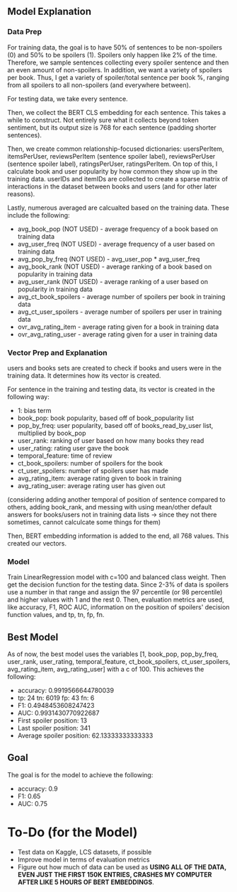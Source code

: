 ## Model Explanation

### Data Prep
For training data, the goal is to have 50% of sentences to be non-spoilers (0) and 50% to be spoilers (1). Spoilers only happen like 2% of the time. Therefore, we sample sentences collecting every spoiler sentence and then an even amount of non-spoilers. In addition, we want a variety of spoilers per book. Thus, I get a variety of spoiler/total sentence per book %, ranging from all spoilers to all non-spoilers (and everywhere between).

For testing data, we take every sentence.

Then, we collect the BERT CLS embedding for each sentence. This takes a while to construct. Not entirely sure what it collects beyond token sentiment, but its output size is 768 for each sentence (padding shorter sentences).

Then, we create common relationship-focused dictionaries: usersPerItem, itemsPerUser, reviewsPerItem (sentence spoiler label), reviewsPerUser (sentence spoiler label), ratingsPerUser, ratingsPerItem. On top of this, I calculate book and user popularity by how common they show up in the training data. userIDs and itemIDs are collected to create a sparse matrix of interactions in the dataset between books and users (and for other later reasons).
                                                                                                                                                                                                                                                                                                                                                                                                                                  
Lastly, numerous averaged are calcualted based on the training data. These include the following:
                                                                                                                                                                                                                                                                                                                                                                                                                                  
- avg_book_pop (NOT USED) - average frequency of a book based on training data
- avg_user_freq (NOT USED) - average frequency of a user based on training data
- avg_pop_by_freq (NOT USED) - avg_user_pop * avg_user_freq
- avg_book_rank (NOT USED) - average ranking of a book based on popularity in training data
- avg_user_rank (NOT USED)  - average ranking of a user based on popularity in training data
- avg_ct_book_spoilers - average number of spoilers per book in training data
- avg_ct_user_spoilers - average number of spoilers per user in training data
- ovr_avg_rating_item - average rating given for a book in training data
- ovr_avg_rating_user - average rating given for a user in training data
                                                                                                                                                                                                                                                                                                                                                                                                                                  
 ### Vector Prep and Explanation   
                                                                                                                                                                                                                                                                                                                                                                                                                                  
users and books sets are created to check if books and users were in the training data. It determines how its vector is created.                                                                                                                                                                                                                                                                                                                                                                                                                                   

For sentence in the training and testing data, its vector is created in the following way:

- 1: bias term                                                                                                                                                                                                                                                                                                                                                                                                                                 
- book_pop: book popularity, based off of book_popularity list
- pop_by_freq: user popularity, based off of books_read_by_user list, multiplied by book_pop
- user_rank: ranking of user based on how many books they read
- user_rating: rating user gave the book
- temporal_feature: time of review 
- ct_book_spoilers: number of spoilers for the book
- ct_user_spoilers: number of spoilers user has made
- avg_rating_item: average rating given to book in training
- avg_rating_user: average rating user has given out                                                                                                                                                                                                                                                                                                                                                                                                                             
                                                                                                                                                                                                                                                                                                                                                                                                                                  
(considering adding another temporal of position of sentence compared to others, adding book_rank, and messing with using mean/other default answers for books/users not in training data lists -> since they not there sometimes, cannot calculcate some things for them)

Then, BERT embedding information is added to the end, all 768 values. This created our vectors.


### Model

Train LinearRegression model with c=100 and balanced class weight. Then get the decision function for the testing data. Since 2-3% of data is spoilers use a number in that range and assign the 97 percentile (or 98 percentile) and higher values with 1 and the rest 0. Then, evaluation metrics are used, like accuracy, F1, ROC AUC, information on the position of spoilers' decision function values, and tp, tn, fp, fn.

## Best Model

As of now, the best model uses the variables [1, book_pop, pop_by_freq, user_rank, user_rating, temporal_feature, ct_book_spoilers, ct_user_spoilers, avg_rating_item, avg_rating_user] with a c of 100. This achieves the following:

- accuracy:  0.9919566644780039
- tp:  24 tn:  6019 fp:  43 fn:  6
- F1:  0.4948453608247423
- AUC: 0.9931430770922687
- First spoiler position:  13
- Last spoiler position:  341
- Average spoiler position:  62.13333333333333

## Goal

The goal is for the model to achieve the following:

- accuracy:  0.9
- F1:  0.65
- AUC: 0.75

# To-Do (for the Model)

- Test data on Kaggle, LCS datasets, if possible
- Improve model in terms of evaluation metrics
- Figure out how much of data can be used as **USING ALL OF THE DATA, EVEN JUST THE FIRST 150K ENTRIES, CRASHES MY COMPUTER AFTER LIKE 5 HOURS OF BERT EMBEDDINGS**.

                                                                                                                                                                                                                                                                                                                                                                                                                                  
                                                                                                                                                                                                                                                                                                                                                                                                                                  

